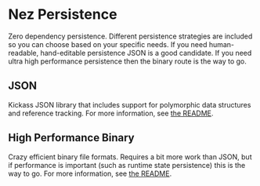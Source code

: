 Nez Persistence
==========

Zero dependency persistence. Different persistence strategies are included so you can choose based on your specific needs. If you need human-readable, hand-editable persistence JSON is a good candidate. If you need ultra high performance persistence then the binary route is the way to go.

## JSON
Kickass JSON library that includes support for polymorphic data structures and reference tracking. For more information, see [the README]().


## High Performance Binary
Crazy efficient binary file formats. Requires a bit more work than JSON, but if performance is important (such as runtime state persistence) this is the way to go. For more information, see [the README]().